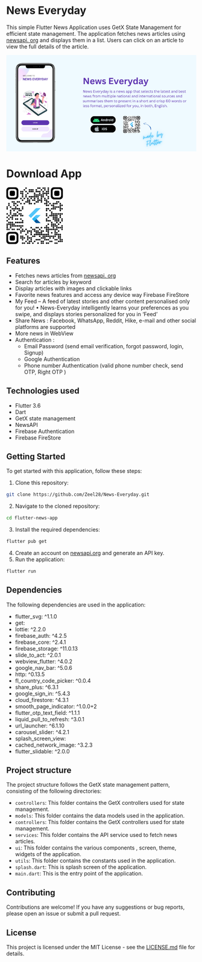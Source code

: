 # News Everyday 

This simple Flutter News Application uses GetX State Management for efficient state management. The application fetches news articles using [newsapi. org](https://newsapi.org/) and displays them in a list. Users can click on an article to view the full details of the article.

<p align="center">
 <img width="800" alt="wonderous-banner-800w" src="screenshots\app_banner_news_everyday.png">
</p>

# Download App
<p align="left">
 <img width="150" alt="wonderous-banner-800w" src="screenshots\download.png">
</p>

## Features
* Fetches news articles from [newsapi. org](https://newsapi.org/)
* Search for articles by keyword
* Display articles with images and clickable links
* Favorite news features and access any device way Firebase FireStore
* My Feed – A feed of latest stories and other content personalised only for you!
• News-Everyday intelligently learns your preferences as you swipe, and displays stories personalized for you in ‘Feed’
* Share News : Facebook, WhatsApp, Reddit, Hike, e-mail and other social platforms are supported
* More news in WebView
* Authentication : 
  - Email Password (send email verification, forgot password, login, Signup)
  - Google Authentication
  - Phone number Authentication  (valid phone number check, send OTP, Right OTP )


## Technologies used
* Flutter 3.6
* Dart
* GetX state management 
* NewsAPI
* Firebase Authentication
* Firebase FireStore 

## Getting Started

To get started with this application, follow these steps:

1. Clone this repository:
```bash
git clone https://github.com/Zeel28/News-Everyday.git
```
2. Navigate to the cloned repository:
```bash
cd flutter-news-app
```
3. Install the required dependencies:
```bash
flutter pub get
```
4. Create an account on [newsapi.org](https://newsapi.org/) and generate an API key.
5. Run the application:
```bash
flutter run
```

## Dependencies
The following dependencies are used in the application:
* flutter_svg: ^1.1.0
* get:
* lottie: ^2.2.0
* firebase_auth: ^4.2.5
* firebase_core: ^2.4.1
* firebase_storage: ^11.0.13
* slide_to_act: ^2.0.1
* webview_flutter: ^4.0.2
* google_nav_bar: ^5.0.6
* http: ^0.13.5
* fl_country_code_picker: ^0.0.4
* share_plus: ^6.3.1
* google_sign_in: ^5.4.3
* cloud_firestore: ^4.3.1
* smooth_page_indicator: ^1.0.0+2
* flutter_otp_text_field: ^1.1.1
* liquid_pull_to_refresh: ^3.0.1
* url_launcher: ^6.1.10
* carousel_slider: ^4.2.1
* splash_screen_view:
* cached_network_image: ^3.2.3
* flutter_slidable: ^2.0.0

## Project structure
The project structure follows the GetX state management pattern, consisting of the following directories:
* `controllers`: This folder contains the GetX controllers used for state management.
* `models`: This folder contains the data models used in the application.
* `controllers`: This folder contains the GetX controllers used for state management.
* `services`: This folder contains the API service used to fetch news articles.
* `ui`: This folder contains the various components , screen, theme, widgets of the application.
* `utils`: This folder contains the constants used in the application.
* `splash.dart`: This is splash screen of the application.
* `main.dart`: This is the entry point of the application.

## Contributing

Contributions are welcome! If you have any suggestions or bug reports, please open an issue or submit a pull request.

## License

This project is licensed under the MIT License - see the [LICENSE.md](LICENSE.md) file for details.
